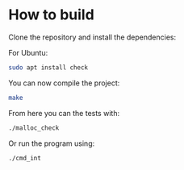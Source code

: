 # How to build

Clone the repository and install the dependencies:

For Ubuntu:
```bash
sudo apt install check
```

You can now compile the project:
```bash
make
```

From here you can the tests with:
```bash
./malloc_check
```

Or run the program using:
```bash
./cmd_int
```